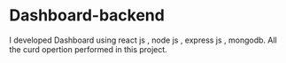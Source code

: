 # Dashboard-backend
I developed  Dashboard using react js , node js , express js , mongodb. All the curd opertion performed in this project.
